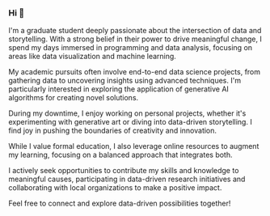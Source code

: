 ### Hi 👋
I'm a graduate student deeply passionate about the intersection of data and storytelling. With a strong belief in their power to drive meaningful change, I spend my days immersed in programming and data analysis, focusing on areas like data visualization and machine learning.

My academic pursuits often involve end-to-end data science projects, from gathering data to uncovering insights using advanced techniques. I'm particularly interested in exploring the application of generative AI algorithms for creating novel solutions.

During my downtime, I enjoy working on personal projects, whether it's experimenting with generative art or diving into data-driven storytelling. I find joy in pushing the boundaries of creativity and innovation.

While I value formal education, I also leverage online resources to augment my learning, focusing on a balanced approach that integrates both.

I actively seek opportunities to contribute my skills and knowledge to meaningful causes, participating in data-driven research initiatives and collaborating with local organizations to make a positive impact.

Feel free to connect and explore data-driven possibilities together!
